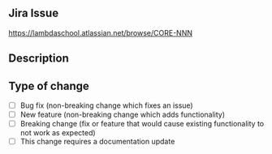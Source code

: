 <!-- Please prefix the subject above with the Jira issue number. Example: -->
<!-- [CORE-123] Fixes an issue where ... -->

## Jira Issue
<!-- Please update the link below with the Jira issue number. -->

https://lambdaschool.atlassian.net/browse/CORE-NNN

## Description
<!-- Please include a summary of the change, motivation, and context. -->



## Type of change
<!-- Place an `x` in between the corresponding `[ ]`. -->

- [ ] Bug fix (non-breaking change which fixes an issue)
- [ ] New feature (non-breaking change which adds functionality)
- [ ] Breaking change (fix or feature that would cause existing functionality to not work as expected)
- [ ] This change requires a documentation update
